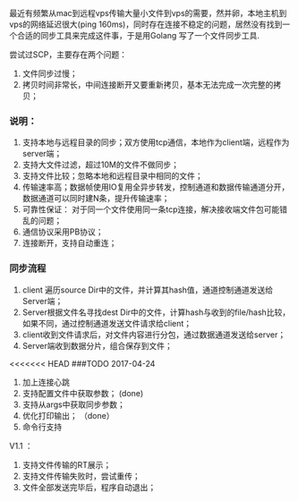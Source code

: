 
最近有频繁从mac到远程vps传输大量小文件到vps的需要，然并卵，本地主机到vps的网络延迟很大(ping 160ms)，同时存在连接不稳定的问题，居然没有找到一个合适的同步工具来完成这件事，于是用Golang 写了一个文件同步工具.

尝试过SCP，主要存在两个问题：
1. 文件同步过慢；
2. 拷贝时间非常长，中间连接断开又要重新拷贝，基本无法完成一次完整的拷贝；

### 说明：

1. 支持本地与远程目录的同步；双方使用tcp通信，本地作为client端，远程作为server端；
2. 支持大文件过滤，超过10M的文件不做同步；
3. 支持文件比较；忽略本地和远程目录中相同的文件；
4. 传输速率高；数据帧使用IO复用全异步转发，控制通道和数据传输通道分开，数据通道可以同时建N条，提升传输速率；
5. 可靠性保证： 对于同一个文件使用同一条tcp连接，解决接收端文件包可能错乱的问题；
6. 通信协议采用PB协议；
7. 连接断开，支持自动重连；

### 同步流程
1. client 遍历source Dir中的文件，并计算其hash值，通道控制通道发送给Server端；
2. Server根据文件名寻找dest Dir中的文件，计算hash与收到的file/hash比较，如果不同，通过控制通道发送文件请求给client；
3. client收到文件请求后，对文件内容进行分包，通过数据通道发送给server；
4. Server端收到数据分片，组合保存到文件；

<<<<<<< HEAD
###TODO
2017-04-24

1. 加上连接心跳
2. 支持配置文件中获取参数； (done)
3. 支持从args中获取同步参数；
4. 优化打印输出； （done）
5. 命令行支持

V1.1 ：
1. 支持文件传输的RT展示；
2. 支持文件传输失败时，尝试重传；
3. 文件全部发送完毕后，程序自动退出；

